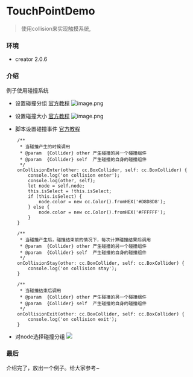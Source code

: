 # TouchPointDemo
> 使用collision来实现触摸系统,
### 环境
* creator 2.0.6
### 介绍
例子使用碰撞系统 
* 设置碰撞分组 [官方教程](https://docs.cocos.com/creator/manual/zh/physics/collision/collision-group.html)
![image.png](https://upload-images.jianshu.io/upload_images/2315803-2ac2b9ae0bb392f2.png?imageMogr2/auto-orient/strip%7CimageView2/2/w/1240)

* 设置碰撞大小 [官方教程](https://docs.cocos.com/creator/manual/zh/physics/collision/edit-collider-component.html)
![image.png](https://upload-images.jianshu.io/upload_images/2315803-aea4315bd9a4f9ec.png?imageMogr2/auto-orient/strip%7CimageView2/2/w/1240)

* 脚本设置碰撞事件 [官方教程](https://docs.cocos.com/creator/manual/zh/physics/collision/collision-manager.html)
~~~
    /**
     * 当碰撞产生的时候调用
     * @param  {Collider} other 产生碰撞的另一个碰撞组件
     * @param  {Collider} self  产生碰撞的自身的碰撞组件
     */
    onCollisionEnter(other: cc.BoxCollider, self: cc.BoxCollider) {
        console.log('on collision enter');
        console.log(other, self);
        let node = self.node;
        this.isSelect = !this.isSelect;
        if (this.isSelect) {
            node.color = new cc.Color().fromHEX('#D8D8D8');
        } else {
            node.color = new cc.Color().fromHEX('#FFFFFF');
        }
    }

    /**
     * 当碰撞产生后，碰撞结束前的情况下，每次计算碰撞结果后调用
     * @param  {Collider} other 产生碰撞的另一个碰撞组件
     * @param  {Collider} self  产生碰撞的自身的碰撞组件
     */
    onCollisionStay(other: cc.BoxCollider, self: cc.BoxCollider) {
        console.log('on collision stay');
    }

    /**
     * 当碰撞结束后调用
     * @param  {Collider} other 产生碰撞的另一个碰撞组件
     * @param  {Collider} self  产生碰撞的自身的碰撞组件
     */
    onCollisionExit(other: cc.BoxCollider, self: cc.BoxCollider) {
        console.log('on collision exit');
    }
~~~
* 对node选择碰撞分组 
![](https://upload-images.jianshu.io/upload_images/2315803-80de7cbc1a9f9930.png?imageMogr2/auto-orient/strip%7CimageView2/2/w/1240)

### 最后 
介绍完了，放出一个例子。给大家参考~